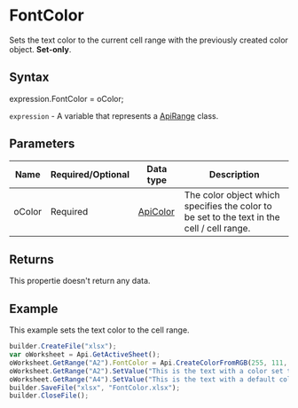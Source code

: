 # FontColor

Sets the text color to the current cell range with the previously created color object. **Set-only**.

## Syntax

expression.FontColor = oColor;

`expression` - A variable that represents a [ApiRange](../ApiRange.md) class.

## Parameters

| **Name** | **Required/Optional** | **Data type** | **Description** |
| ------------- | ------------- | ------------- | ------------- |
| oColor | Required | [ApiColor](../../ApiColor/ApiColor.md) | The color object which specifies the color to be set to the text in the cell / cell range. |

## Returns

This propertie doesn't return any data.

## Example

This example sets the text color to the cell range.

```javascript
builder.CreateFile("xlsx");
var oWorksheet = Api.GetActiveSheet();
oWorksheet.GetRange("A2").FontColor = Api.CreateColorFromRGB(255, 111, 61);
oWorksheet.GetRange("A2").SetValue("This is the text with a color set to it");
oWorksheet.GetRange("A4").SetValue("This is the text with a default color");
builder.SaveFile("xlsx", "FontColor.xlsx");
builder.CloseFile();
```